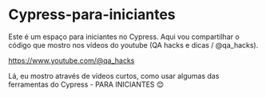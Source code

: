 # Cypress-para-iniciantes

Este é um espaço para iniciantes no Cypress. Aqui vou compartilhar o código que mostro nos vídeos do youtube (QA hacks e dicas / @qa_hacks).

https://www.youtube.com/@qa_hacks

Lá, eu mostro através de vídeos curtos, como usar algumas das ferramentas do Cypress - PARA INICIANTES 😊 
